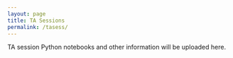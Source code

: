 ```yaml
---
layout: page
title: TA Sessions
permalink: /tasess/
---
```


TA session Python notebooks and other information will be uploaded here. 
<!--
| TA Session #                       | Week of         |  Resources             
|:---------------------------:|:------------:|:-------------------:
|1-2|9, 16 September 2019|[Notebook (ipynb)](/tasess/HW1_TA_session_completed.ipynb)
|3|23 September 2019|[Slides](/tasess/MachineLearningPipeline.pdf)
|6|14 October 2019| [Notebook (ipynb)](/tasess/keras_intro_TA_session.ipynb)
|7|21 October 2019| [Notebook (ipynb)](/tasess/TAsessoct21.ipynb)
|8|28 October 2019| [Notebook (ipynb)](/tasess/low_level_ta_sess.ipynb)
|9|07 November 2019| [Notebook (ipynb)](/tasess/Comparing_incoherent_vs_coherent_imaging.ipynb)
-->
